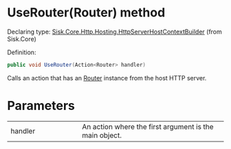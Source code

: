 <!--

Copyrights 2023 Sisk Framework - CypherPotato
Published under MIT license

!!! DO NOT EDIT THIS FILE !!!
This file was generated by a tool in the Sisk package. To edit the information in this documentation,
edit the XML documentation present in the Sisk source code.

-->


# UseRouter(Router) method

Declaring type: [Sisk.Core.Http.Hosting.HttpServerHostContextBuilder](/spec/Sisk.Core.Http.Hosting.HttpServerHostContextBuilder.md) (from Sisk.Core)


Definition:

```cs
public void UseRouter(Action<Router> handler)
```

Calls an action that has an <a href="/spec/Sisk.Core.Routing.Router.md">Router</a> instance from the host HTTP server.


# Parameters

<table>
    <tbody>
<tr>
    <td width="33%">handler</td>
    <td>An action where the first argument is the main  object.</td>
</tr>
    </tbody>
</table>
